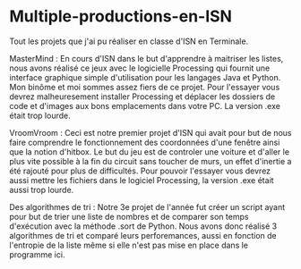# Multiple-productions-en-ISN
Tout les projets que j'ai pu réaliser en classe d'ISN en Terminale.


MasterMind : En cours d'ISN dans le but d'apprendre à maitriser les listes, nous avons réalisé ce jeux avec le logicielle Processing qui fournit une interface graphique simple d'utilisation pour les langages Java et Python.
Mon binôme et moi sommes assez fiers de ce projet. Pour l'essayer vous devrez malheuresement installer Processing et déplacer les dossiers de code et d'images aux bons emplacements dans votre PC. La version .exe était trop lourde.


VroomVroom : Ceci est notre premier projet d'ISN qui avait pour but de nous faire comprendre le fonctionnement des coordonnées d'une fenêtre ainsi que la notion d'hitbox. Le but du jeu est de controler une voiture et d'aller le plus vite possible à la fin du circuit sans toucher de murs, un effet d'inertie a été rajouté pour plus de difficultés. Pour pouvoir l'essayer vous devrez aussi mettre les fichiers dans le logiciel Processing, la version .exe était aussi trop lourde.


Des algorithmes de tri : Notre 3e projet de l'année fut créer un script ayant pour but de trier une liste de nombres et de comparer son temps d'exécution avec la méthode .sort de Python. Nous avons donc réalisé 3 algorithmes de tri et comparé leurs perforemances, aussi en fonction de l'entropie de la liste même si elle n'est pas mise en place dans le programme ici.
